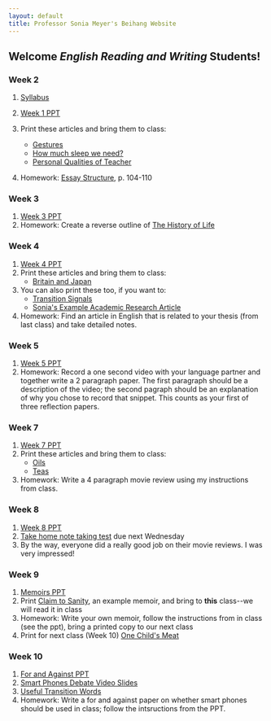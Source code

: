 ```yaml
---
layout: default
title: Professor Sonia Meyer's Beihang Website
---
```


## Welcome *English Reading and Writing* Students!



### Week 2

1. [Syllabus](https://www.dropbox.com/s/r87zq9dainn6lnn/W2-RW%20Syllabus.pdf)
3. [Week 1 PPT](https://www.dropbox.com/s/ym6w4b7pzqsunah/W2RW-Skimming.ppt)
4. Print these articles and bring them to class:
   - [Gestures](https://www.dropbox.com/s/o94tc2kyyzaq1ej/W1-Gestures.docx)
   - [How much sleep we need?](https://www.dropbox.com/s/eb2g299nhrzztte/W1-How%20much%20sleep%20we%20need.docx)
   - [Personal Qualities of Teacher](https://www.dropbox.com/s/xkf3185qmfhpe96/W1-Personal%20Quality%20of%20Teacher.docx)


4. Homework: [Essay Structure](https://www.dropbox.com/s/1o94304gopmg21g/W1-Essay%20Structure.pdf), p. 104-110

### Week 3
1. [Week 3 PPT](https://www.dropbox.com/s/vaxp5zauqmbwd24/W3RW-Scanning.ppt)
2. Homework: Create a reverse outline of [The History of Life](https://www.dropbox.com/s/0psju6geqwv0pl2/W1%E4%BD%9C%E4%B8%9A-History%20of%20Life%20on%20earth.docx)

### Week 4
1. [Week 4 PPT](https://www.dropbox.com/s/f1ymzhe38oaou5p/W4RW-Research%20Process.ppt)
2. Print these articles and bring them to class:
   - [Britain and Japan](https://www.dropbox.com/s/6oaq3n9ot406ev6/W4RW-Britain%20and%20Japan%20%28reading%20titles%29.docx)
3. You can also print these too, if you want to:
   - [Transition Signals](https://www.dropbox.com/s/k7sy2n74ygkqatv/W4RW%20Transition%20Signals.pdf)
   - [Sonia's Example Academic Research Article](https://www.dropbox.com/s/ww9fgjdx2xy6sdp/W4RW%20same-sex%20parents.pdf)
2. Homework: Find an article in English that is related to your thesis (from last class) and take detailed notes.

### Week 5
1. [Week 5 PPT](https://www.dropbox.com/s/cxe6kcam8gkjbqj/W5RW.ppt)
3. Homework: Record a one second video with your language partner and together write a 2 paragraph paper. The first paragraph should be a description of the video; the second pagraph should be an explanation of why you chose to record that snippet. This counts as your first of three reflection papers. 

### Week 7 
1. [Week 7 PPT](https://www.dropbox.com/s/myxck9utc5njz88/S14RW_WEEK%207_Reviews.ppt)
2. Print these articles and bring them to class:
   - [Oils](https://www.dropbox.com/s/in1qaby1m6c33rh/W3-Oils%20%28Note%20Taking%29.docx)   - [Teas](https://www.dropbox.com/s/7nt7hfjbq043twi/W3-Tea%20%28note%20taking%20diagram%29.docx)
3. Homework: Write a 4 paragraph movie review using my instructions from class.

### Week 8

1. [Week 8 PPT](https://www.dropbox.com/s/q16c5qcoamhosh7/S14RW_WEEK%208_NOTES.ppt)
2. [Take home note taking test](https://www.dropbox.com/s/2pe9flgf2yrqoyl/Take%20home%20test-Coffee.pdf) due next Wednesday
3. By the way, everyone did a really good job on their movie reviews. I was very impressed!

### Week 9
1. [Memoirs PPT](https://www.dropbox.com/s/cdnrnnq1thot0xn/RWW9%20Memoir.ppt)
2. Print [Claim to Sanity](https://www.dropbox.com/s/1leethnn33sdibg/Claim%20to%20Sanity-Excerpts.doc), an example memoir, and bring to **this** class--we will read it in class
3. Homework: Write your own memoir, follow the instructions from in class (see the ppt), bring a printed copy to our next class
2. Print for next class (Week 10) [One Child's Meat](https://www.dropbox.com/s/dycrq493ix38awu/W4-One%20Child%27s%20Meat%20%28to%20print%29.pdf)

### Week 10
1. [For and Against PPT](https://www.dropbox.com/s/zhq6y7625loqedk/RWW10-ForandAgainst.ppt)
4. [Smart Phones Debate Video Slides](https://www.dropbox.com/s/icgbi27drv2rqc2/smartphones.pdf)
3. [Useful Transition Words](https://www.dropbox.com/s/1fxybpwzvpdaiwz/Useful%20Transition%20Words.pdf)
5. Homework: Write a for and against paper on whether smart phones should be used in class; follow the intsructions from the PPT.
